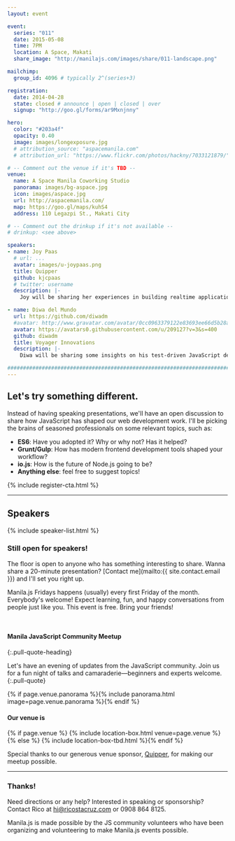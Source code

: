 ```yaml
---
layout: event

event:
  series: "011"
  date: 2015-05-08
  time: 7PM
  location: A Space, Makati
  share_image: "http://manilajs.com/images/share/011-landscape.png"

mailchimp:
  group_id: 4096 # typically 2^(series+3)

registration:
  date: 2014-04-28
  state: closed # announce | open | closed | over
  signup: "http://goo.gl/forms/ar9Mxnjnny"

hero:
  color: "#203a4f"
  opacity: 0.40
  image: images/longexposure.jpg
  # attribution_source: "aspacemanila.com"
  # attribution_url: "https://www.flickr.com/photos/hackny/7033121879/"

# -- Comment out the venue if it's TBD --
venue:
  name: A Space Manila Coworking Studio
  panorama: images/bg-aspace.jpg
  icon: images/aspace.jpg
  url: http://aspacemanila.com/
  map: https://goo.gl/maps/kuhS4
  address: 110 Legazpi St., Makati City

# -- Comment out the drinkup if it's not available --
# drinkup: <see above>

speakers:
- name: Joy Paas
  # url: ...
  avatar: images/u-joypaas.png
  title: Quipper
  github: kjcpaas
  # twitter: username
  description: |-
    Joy will be sharing her experiences in building realtime applications using React.js and Pusher.com's realtime messaging service.

- name: Diwa del Mundo
  url: https://github.com/diwadm
  #avatar: http://www.gravatar.com/avatar/0cc0963379122e83693ee66d5b28ae37.png
  avatar: https://avatars0.githubusercontent.com/u/209127?v=3&s=400
  github: diwadm
  title: Voyager Innovations
  description: |-
    Diwa will be sharing some insights on his test-driven JavaScript development process using Mocha, Chai.js, and Sinon.

##############################################################################
---
```


## Let's try something different.
Instead of having speaking presentations, we'll have an open discussion to share how JavaScript has shaped our web development work. I'll be picking the brains of seasoned professionals on some relevant topics, such as:

* __ES6__: Have you adopted it? Why or why not? Has it helped?
* __Grunt/Gulp__: How has modern frontend development tools shaped your workflow?
* __io.js__: How is the future of Node.js going to be?
* __Anything else__: feel free to suggest topics!

<!-- Call to action -->
{% include register-cta.html %}

* * * *

## Speakers

{% include speaker-list.html %}

### Still open for speakers!
The floor is open to anyone who has something interesting to share.
Wanna share a 20-minute presentation? [Contact me](mailto:{{ site.contact.email }}) and I'll set you right up.

Manila.js Fridays happens (usually) every first Friday of the month.
Everybody's welcome!  Expect learning, fun, and happy conversations from people
just like you.  This event is free. Bring your friends!

<br>

#### Manila JavaScript Community Meetup
{:.pull-quote-heading}

Let's have an evening of updates from the JavaScript community. Join us for a
fun night of talks and camaraderie—beginners and experts welcome.
{:.pull-quote}

<!-- Big venue image -->
{% if page.venue.panorama %}{% include panorama.html image=page.venue.panorama %}{% endif %}

#### Our venue is

{% if page.venue %}
{% include location-box.html venue=page.venue %}{% else %}
{% include location-box-tbd.html %}{% endif %}

Special thanks to our generous venue sponsor, [Quipper](http://quipper.com),
for making our meetup possible.

* * * *

### Thanks!

Need directions or any help? Interested in speaking or sponsorship? Contact
Rico at [hi@ricostacruz.com](mailto:hi@ricostacruz.com) or 0908 864 8125.

Manila.js is made possible by the JS community volunteers who have been
organizing and volunteering to make Manila.js events possible. 
